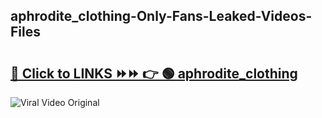 
 ## aphrodite_clothing-Only-Fans-Leaked-Videos-Files

# <h2><a href="https://mediaupload.pro?aphrodite_clothing">🔗 Click to LINKS ⏩⏩ 👉 🟢 aphrodite_clothing </a></h2>

<a href="https://mediaupload.pro?aphrodite_clothing" rel="nofollow" data-target="animated-image.originalLink"><img src="https://i.ibb.co.com/xMMVF88/686577567.gif" alt="Viral Video Original" style="max-width: 100%; display: inline-block;" data-target="animated-image.originalImage"></a>